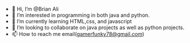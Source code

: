 - 👋 Hi, I’m @Brian Ali
- 👀 I’m interested in programming in both java and python.
- 🌱 I’m currently learning  HTML,css, and javascript
- 💞️ I’m looking to collaborate on java projects as well as python projects.
- 📫 How to reach me  email(gamerfunky78@gmail.com)

<!---
gamerfunky78/gamerfunky78 is a ✨ special ✨ repository because its `README.md` (this file) appears on your GitHub profile.
You can click the Preview link to take a look at your changes.
--->
